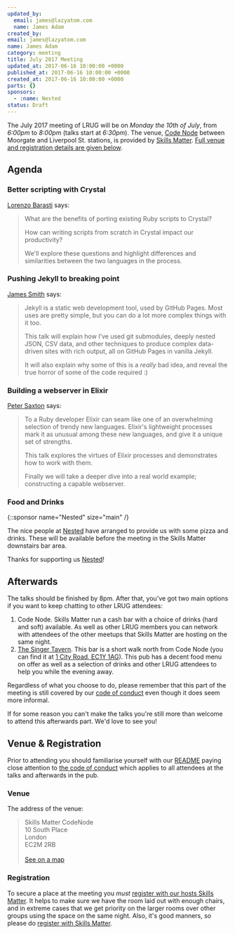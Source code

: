 ```yaml
---
updated_by:
  email: james@lazyatom.com
  name: James Adam
created_by:
email: james@lazyatom.com
name: James Adam
category: meeting
title: July 2017 Meeting
updated_at: 2017-06-16 10:00:00 +0000
published_at: 2017-06-16 10:00:00 +0000
created_at: 2017-06-16 10:00:00 +0000
parts: {}
sponsors:
  - :name: Nested
status: Draft
---
```


The July 2017 meeting of LRUG will be on *Monday the 10th of July*,
from _6:00pm_ to _8:00pm_ (talks start at _6:30pm_).  The venue, [Code
Node](https://skillsmatter.com/locations/264-skills-matter-codenode) between
Moorgate and Liverpool St. stations, is provided by [Skills
Matter](http://www.skillsmatter.com).  [Full venue and registration details are
given below](#july17registration).

Agenda
------

### Better scripting with Crystal

[Lorenzo Barasti](https://twitter.com/lbarasti) says:

> What are the benefits of porting existing Ruby scripts to Crystal?
>
> How can writing scripts from scratch in Crystal impact our productivity?
>
> We'll explore these questions and highlight differences and similarities between the two languages in the process.

### Pushing Jekyll to breaking point

[James Smith](https://twitter.com/floppy) says:

> Jekyll is a static web development tool, used by GitHub Pages. Most uses are pretty simple, but you can do a lot more complex things with it too.
>
> This talk will explain how I’ve used git submodules, deeply nested JSON, CSV data, and other techniques to produce complex data-driven sites with rich output, all on GitHub Pages in vanilla Jekyll.
>
> It will also explain why some of this is a *really* bad idea, and reveal the true horror of some of the code required :)

### Building a webserver in Elixir

[Peter Saxton](https://twitter.com/crowdhailer) says:

> To a Ruby developer Elixir can seam like one of an overwhelming selection of trendy new languages. Elixir's lightweight processes mark it as unusual among these new languages, and give it a unique set of strengths.
>
> This talk explores the virtues of Elixir processes and demonstrates how to work with them.
>
> Finally we will take a deeper dive into a real world example; constructing a capable webserver.

### Food and Drinks

{::sponsor name="Nested" size="main" /}

The nice people at [Nested][] have arranged to
provide us with some pizza and drinks. These will be available before the
meeting in the Skills Matter downstairs bar area.

Thanks for supporting us [Nested][]!

Afterwards
----------

The talks should be finished by 8pm. After that, you’ve got two main options if
you want to keep chatting to other LRUG attendees:

1. Code Node.  Skills Matter run a cash bar with a
   choice of drinks (hard and soft) available.  As well as other LRUG members
   you can network with attendees of the other meetups that Skills Matter are
   hosting on the same night.
2. [The Singer Tavern](http://singertavern.com/).  This bar is a short walk
   north from Code Node (you can find it at [1 City Road, EC1Y
   1AG](https://goo.gl/maps/w9kPu)).  This pub has a decent food menu on offer
   as well as a selection of drinks and other LRUG attendees to help you
   while the evening away.

Regardless of what you choose to do, please remember that this part of the
meeting is still covered by our [code of
conduct](http://readme.lrug.org/#code-of-conduct) even though it does seem more
informal.

If for some reason you can't make the talks you're still more than welcome to
attend this afterwards part.  We'd love to see you!

Venue & Registration <a name="july17registration">&nbsp;</a>
-----------------------------------------------------------

Prior to attending you should familiarise yourself with our
[README](http://readme.lrug.org/) paying close attention to [the code of
conduct](http://readme.lrug.org/#code-of-conduct) which applies to
all attendees at the talks and afterwards in the pub.

### Venue

The address of the venue:

> Skills Matter CodeNode<br/>10 South Place<br/>London<br/>EC2M 2RB<br/><br/>[See on a map](https://goo.gl/maps/ONJT4)

### Registration

To secure a place at the meeting you *must* [register with our hosts
Skills Matter][skills-matter-event].  It helps to
make sure we have the room laid out with enough chairs, and in extreme cases
that we get priority on the larger rooms over other groups using the space on
the same night.  Also, it's good manners, so please do [register with Skills
Matter][skills-matter-event].


[skills-matter-event]: https://skillsmatter.com/meetups/9626-london-ruby-june-meetup
[Nested]: http://www.nested.com
